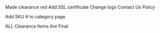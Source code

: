 Made clearance red
Add SSL certificate
Change logo
Contact Us
Policy

Add SKU # to category page

ALL Clearance Items Are Final



